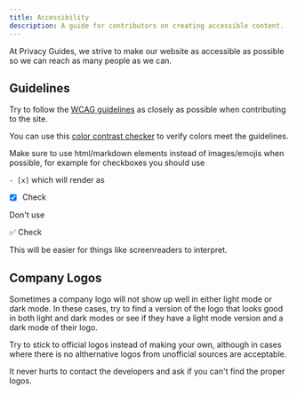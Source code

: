 ```yaml
---
title: Accessibility
description: A guide for contributors on creating accessible content.
---
```


At Privacy Guides, we strive to make our website as accessible as possible so we can reach as many people as we can.

## Guidelines

Try to follow the [WCAG guidelines](https://www.wcag.com) as closely as possible when contributing to the site.

You can use this [color contrast checker](https://webaim.org/resources/contrastchecker/) to verify colors meet the guidelines.

Make sure to use html/markdown elements instead of images/emojis when possible, for example for checkboxes you should use

`- [x]` which will render as

- [x] Check

Don't use

:white_check_mark: Check

This will be easier for things like screenreaders to interpret.

## Company Logos

Sometimes a company logo will not show up well in either light mode or dark mode. In these cases, try to find a version of the logo that looks good in both light and dark modes or see if they have a light mode version and a dark mode of their logo.

Try to stick to official logos instead of making your own, although in cases where there is no althernative logos from unofficial sources are acceptable.

It never hurts to contact the developers and ask if you can't find the proper logos.